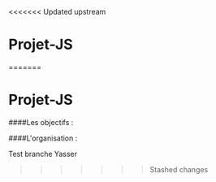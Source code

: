 <<<<<<< Updated upstream
# Projet-JS
=======
# Projet-JS

####Les objectifs :

####L'organisation :

Test branche Yasser

>>>>>>> Stashed changes
